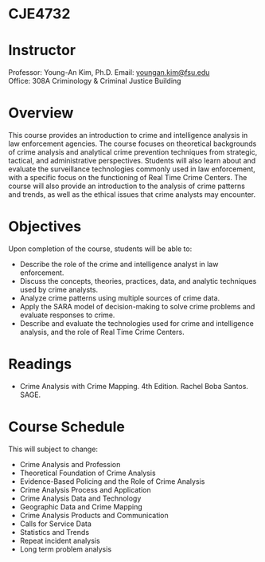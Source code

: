 # CJE4732
# Instructor
Professor: Young-An Kim, Ph.D.
Email: youngan.kim@fsu.edu  
Office: 308A Criminology & Criminal Justice Building

# Overview
This course provides an introduction to crime and intelligence analysis in law enforcement agencies. The course focuses on theoretical backgrounds of crime analysis and analytical crime prevention techniques from strategic, tactical, and administrative perspectives. Students will also learn about and evaluate the surveillance technologies commonly used in law enforcement, with a specific focus on the functioning of Real Time Crime Centers. The course will also provide an introduction to the analysis of crime patterns and trends, as well as the ethical issues that crime analysts may encounter.

# Objectives
Upon completion of the course, students will be able to:
- Describe the role of the crime and intelligence analyst in law enforcement.
- Discuss the concepts, theories, practices, data, and analytic techniques used by crime analysts.
- Analyze crime patterns using multiple sources of crime data.
- Apply the SARA model of decision-making to solve crime problems and evaluate responses to crime.
- Describe and evaluate the technologies used for crime and intelligence analysis, and the role of Real Time Crime Centers.

# Readings
- Crime Analysis with Crime Mapping. 4th Edition. Rachel Boba Santos. SAGE.

# Course Schedule
This will subject to change:
- Crime Analysis and Profession
- Theoretical Foundation of Crime Analysis
- Evidence-Based Policing and the Role of Crime Analysis
- Crime Analysis Process and Application
- Crime Analysis Data and Technology
- Geographic Data and Crime Mapping
- Crime Analysis Products and Communication
- Calls for Service Data
- Statistics and Trends
- Repeat incident analysis
- Long term problem analysis

